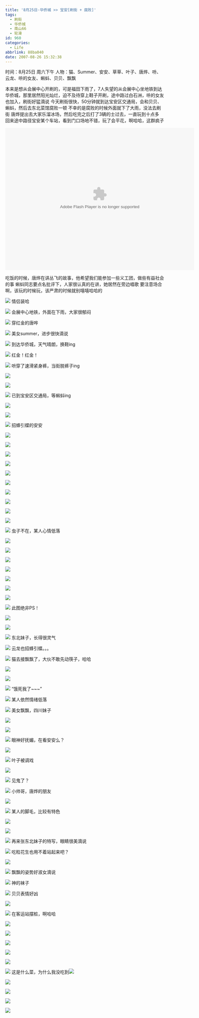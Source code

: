 ```yaml
---
title: '8月25日·华侨城 >> 宝安[刷街 + 腐败]'
tags:
  - 刷街
  - 华侨城
  - 南山66
  - 轮滑
id: 960
categories:
  - Life
abbrlink: 88ba040
date: 2007-08-26 15:32:38
---
```


时间：8月25日 周六下午
人物：猫、Summer、安安、草草、叶子、唐烨、呏、云龙、呏的女友、蝌蚪、贝贝、飘飘

本来是想从会展中心开刷的，可是福田下雨了，7人失望的从会展中心坐地铁到达华侨城，那里居然阳光灿烂，迫不及待穿上鞋子开刷，途中路过白石洲，呏的女友也加入，刷街好猛滴说
今天刷街很快，50分钟就到达宝安区交通局，会和贝贝、蝌蚪，然后去东北菜馆腐败一顿
不幸的是腐败的时候外面就下了大雨，没法去刷街
唐烨提出去大家乐溜冰场，然后吃完之后打了3辆的士过去，一直玩到十点多
回来途中路径宝安某个车站，看到门口场地不错，玩了会平花，啊哈哈，这群疯子

<object classid="clsid:D27CDB6E-AE6D-11cf-96B8-444553540000" codebase="http://download.macromedia.com/pub/shockwave/cabs/flash/swflash.cab#version=6,0,29,0" width="600" height="450"><param name="movie" value="http://www.56.com/n_v138_/c28_/18_/17_/ruller66_/zhajm_118818586966_/63000_/0_/17639588.swf"><param name="quality" value="high"><param name="play" value="true"><embed src="http://www.56.com/n_v138_/c28_/18_/17_/ruller66_/zhajm_118818586966_/63000_/0_/17639588.swf" quality="high" pluginspage="http://www.macromedia.com/go/getflashplayer" type="application/x-shockwave-flash" width="600" height="450" play="true"></embed></object>

吃饭的时候，唐烨在讲丛飞的故事，他希望我们能参加一些义工团，做些有益社会的事
蝌蚪同志要点名批评下，人家很认真的在讲，她居然在旁边唱歌
要注意场合啊，该玩的时候玩，该严肃的时候就别嘻嘻哈哈的

![](/images/2007/08/26_145930_7611.jpg)
情侣装哈

![](/images/2007/08/26_145949_7612.jpg)
会展中心地铁，外面在下雨，大家很郁闷

![](/images/2007/08/26_150006_7613.jpg)
穿红金的唐哗

![](/images/2007/08/26_150015_7614.jpg)
美女summer，进步很快滴说

![](/images/2007/08/26_150136_7615.jpg)
到达华侨城，天气晴朗，换鞋ing

![](/images/2007/08/26_150220_7616.jpg)
红金！红金！

![](/images/2007/08/26_150229_7617.jpg)
呏穿了速滑紧身裤，当街脱裤子ing

![](/images/2007/08/26_150334_7618.jpg)

![](/images/2007/08/26_150403_7619.jpg)

![](/images/2007/08/26_150430_7620.jpg)
已到宝安区交通局，等蝌蚪ing

![](/images/2007/08/26_150456_7621.jpg)

![](/images/2007/08/26_150509_7622.jpg)

![](/images/2007/08/26_150519_7623.jpg)
招蜂引蝶的安安

![](/images/2007/08/26_150534_7624.jpg)

![](/images/2007/08/26_150558_7625.jpg)

![](/images/2007/08/26_150613_7626.jpg)

![](/images/2007/08/26_150640_7627.jpg)

![](/images/2007/08/26_150656_7628.jpg)

![](/images/2007/08/26_150708_7629.jpg)

![](/images/2007/08/26_150719_7630.jpg)

![](/images/2007/08/26_150909_7631.jpg)

![](/images/2007/08/26_150926_7632.jpg)

![](/images/2007/08/26_150933_7633.jpg)

![](/images/2007/08/26_150947_7634.jpg)
虫子不在，某人心情低落

![](/images/2007/08/26_151032_7635.jpg)

![](/images/2007/08/26_151048_7636.jpg)

![](/images/2007/08/26_151120_7637.jpg)

![](/images/2007/08/26_151208_7638.jpg)

![](/images/2007/08/26_151219_7639.jpg)

![](/images/2007/08/26_151225_7640.jpg)

![](/images/2007/08/26_151236_7641.jpg)

![](/images/2007/08/26_151248_7642.jpg)
此图绝非PS！

![](/images/2007/08/26_151310_7643.jpg)

![](/images/2007/08/26_151329_7644.jpg)

![](/images/2007/08/26_151340_7645.jpg)
东北妹子，长得很灵气

![](/images/2007/08/26_151422_7646.jpg)
云龙也招蜂引蝶。。。

![](/images/2007/08/26_151510_7647.jpg)
猫去接飘飘了，大伙不敢先动筷子，哈哈

![](/images/2007/08/26_151609_7648.jpg)

![](/images/2007/08/26_151622_7649.jpg)

![](/images/2007/08/26_151645_7650.jpg)
“饿死我了~~~”

![](/images/2007/08/26_151718_7651.jpg)
某人依然情绪低落

![](/images/2007/08/26_151753_7652.jpg)
美女飘飘，四川妹子

![](/images/2007/08/26_151815_7653.jpg)

![](/images/2007/08/26_151823_7654.jpg)

![](/images/2007/08/26_151837_7655.jpg)
眼神好抚媚，在看安安么？

![](/images/2007/08/26_151905_7656.jpg)

![](/images/2007/08/26_151926_7657.jpg)
叶子被调戏

![](/images/2007/08/26_151952_7658.jpg)

![](/images/2007/08/26_152016_7659.jpg)
见鬼了？

![](/images/2007/08/26_152050_7660.jpg)
小帅哥，唐烨的朋友

![](/images/2007/08/26_152150_7661.jpg)

![](/images/2007/08/26_152200_7662.jpg)
某人的脚毛，比较有特色

![](/images/2007/08/26_152220_7663.jpg)

![](/images/2007/08/26_152251_7664.jpg)

![](/images/2007/08/26_152324_7665.jpg)
再来张东北妹子的特写，眼睛很美滴说

![](/images/2007/08/26_152349_7666.jpg)
吃粒花生也用不着站起来吧？

![](/images/2007/08/26_152533_7667.jpg)

![](/images/2007/08/26_152553_7668.jpg)
飘飘的姿势好淑女滴说

![](/images/2007/08/26_152652_7669.jpg)
神的袜子

![](/images/2007/08/26_152712_7670.jpg)
贝贝表情好凶

![](/images/2007/08/26_152733_7671.jpg)

![](/images/2007/08/26_152923_7672.jpg)
在客运站摆桩，啊哈哈

![](/images/2007/08/26_152950_7673.jpg)

![](/images/2007/08/26_153024_7674.jpg)

![](/images/2007/08/26_153042_7675.jpg)

![](/images/2007/08/26_153310_12962.jpg)

![](/images/2007/08/26_153318_12963.jpg)

![](/images/2007/08/26_153325_12964.jpg)
这是什么菜，为什么我没吃到![](/images/2007/08/26_em028_12965.gif)

![](/images/2007/08/26_153402_12966.jpg)

![](/images/2007/08/26_153411_12967.jpg)

![](/images/2007/08/26_153518_12968.jpg)

![](/images/2007/08/26_153544_12969.jpg)